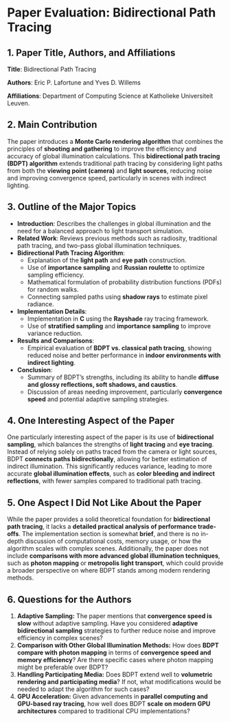 # Paper Evaluation: Bidirectional Path Tracing

## **1. Paper Title, Authors, and Affiliations** 

**Title**:  Bidirectional Path Tracing

**Authors**: Eric P. Lafortune and Yves D. Willems 

**Affiliations**: Department of Computing Science at Katholieke Universiteit Leuven.

## **2. Main Contribution** 

The paper introduces a **Monte Carlo rendering algorithm** that combines the principles of **shooting and gathering** to improve the efficiency and accuracy of global illumination calculations. This **bidirectional path tracing (BDPT) algorithm** extends traditional path tracing by considering light paths from both the **viewing point (camera)** and **light sources**, reducing noise and improving convergence speed, particularly in scenes with indirect lighting.

## **3. Outline of the Major Topics**

- **Introduction**: Describes the challenges in global illumination and the need for a balanced approach to light transport simulation.
- **Related Work**: Reviews previous methods such as radiosity, traditional path tracing, and two-pass global illumination techniques.
- **Bidirectional Path Tracing Algorithm**:
  - Explanation of the **light path** and **eye path** construction.
  - Use of **importance sampling** and **Russian roulette** to optimize sampling efficiency.
  - Mathematical formulation of probability distribution functions (PDFs) for random walks.
  - Connecting sampled paths using **shadow rays** to estimate pixel radiance.
- **Implementation Details**:
  - Implementation in **C** using the **Rayshade** ray tracing framework.
  - Use of **stratified sampling** and **importance sampling** to improve variance reduction.
- **Results and Comparisons**:
  - Empirical evaluation of **BDPT vs. classical path tracing**, showing reduced noise and better performance in **indoor environments with indirect lighting**.
- **Conclusion**:
  - Summary of BDPT’s strengths, including its ability to handle **diffuse and glossy reflections, soft shadows, and caustics**.
  - Discussion of areas needing improvement, particularly **convergence speed** and potential adaptive sampling strategies.

## **4. One Interesting Aspect of the Paper** 

One particularly interesting aspect of the paper is its use of **bidirectional sampling**, which balances the strengths of **light tracing** and **eye tracing**. Instead of relying solely on paths traced from the camera or light sources, BDPT **connects paths bidirectionally**, allowing for better estimation of indirect illumination. This significantly reduces variance, leading to more accurate **global illumination effects**, such as **color bleeding and indirect reflections**, with fewer samples compared to traditional path tracing.

## **5. One Aspect I Did Not Like About the Paper** 

While the paper provides a solid theoretical foundation for **bidirectional path tracing**, it lacks a **detailed practical analysis of performance trade-offs**. The implementation section is somewhat **brief**, and there is no in-depth discussion of computational costs, memory usage, or how the algorithm scales with complex scenes. Additionally, the paper does not include **comparisons with more advanced global illumination techniques**, such as **photon mapping** or **metropolis light transport**, which could provide a broader perspective on where BDPT stands among modern rendering methods.

## **6. Questions for the Authors**

1. **Adaptive Sampling:** The paper mentions that **convergence speed is slow** without adaptive sampling. Have you considered **adaptive bidirectional sampling** strategies to further reduce noise and improve efficiency in complex scenes?
2. **Comparison with Other Global Illumination Methods:** How does **BDPT compare with photon mapping** in terms of **convergence speed and memory efficiency**? Are there specific cases where photon mapping might be preferable over BDPT?
3. **Handling Participating Media:** Does BDPT extend well to **volumetric rendering and participating media**? If not, what modifications would be needed to adapt the algorithm for such cases?
4. **GPU Acceleration:** Given advancements in **parallel computing and GPU-based ray tracing**, how well does BDPT **scale on modern GPU architectures** compared to traditional CPU implementations?

